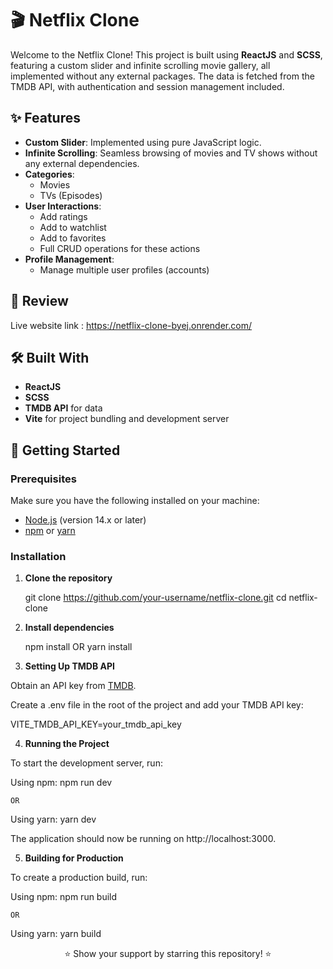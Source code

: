 # 🎬 Netflix Clone

Welcome to the Netflix Clone! This project is built using **ReactJS** and **SCSS**, featuring a custom slider and infinite scrolling movie gallery, all implemented without any external packages. The data is fetched from the TMDB API, with authentication and session management included.

## ✨ Features

- **Custom Slider**: Implemented using pure JavaScript logic.
- **Infinite Scrolling**: Seamless browsing of movies and TV shows without any external dependencies.
- **Categories**:
  - Movies
  - TVs (Episodes)
- **User Interactions**:
  - Add ratings
  - Add to watchlist
  - Add to favorites
  - Full CRUD operations for these actions
- **Profile Management**:
  - Manage multiple user profiles (accounts)

## 🎥 Review

Live website link : https://netflix-clone-byej.onrender.com/

## 🛠️ Built With

- **ReactJS**
- **SCSS**
- **TMDB API** for data
- **Vite** for project bundling and development server

## 🚀 Getting Started

### Prerequisites

Make sure you have the following installed on your machine:

- [Node.js](https://nodejs.org/) (version 14.x or later)
- [npm](https://www.npmjs.com/) or [yarn](https://yarnpkg.com/)

### Installation

1. **Clone the repository**

   git clone https://github.com/your-username/netflix-clone.git
   cd netflix-clone

2. **Install dependencies**

   npm install
   OR
   yarn install

3. **Setting Up TMDB API**

Obtain an API key from <a href="https://www.themoviedb.org/" target="_blank">TMDB</a>.

Create a .env file in the root of the project and add your TMDB API key:

VITE_TMDB_API_KEY=your_tmdb_api_key

4. **Running the Project**

To start the development server, run:

Using npm: npm run dev

    OR

Using yarn: yarn dev

The application should now be running on http://localhost:3000.

5. **Building for Production**

To create a production build, run:

Using npm: npm run build

    OR

Using yarn: yarn build

<div align="center">
⭐ Show your support by starring this repository! ⭐
</div>
